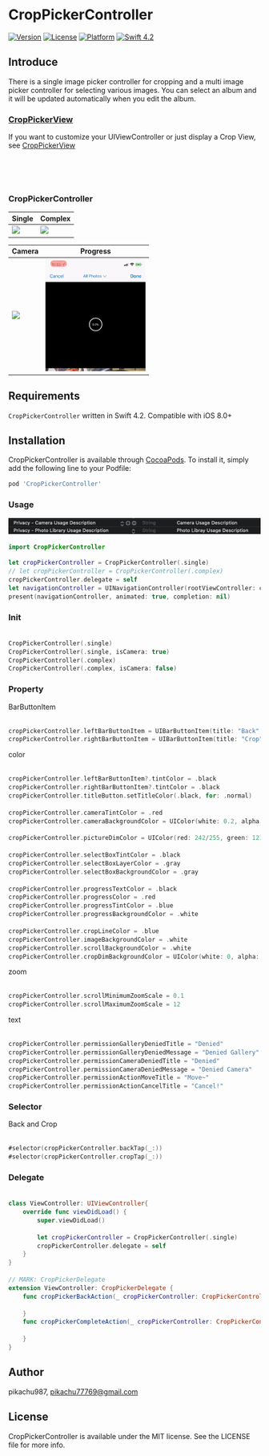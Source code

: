 # CropPickerController

[![Version](https://img.shields.io/cocoapods/v/CropPickerController.svg?style=flat)](https://cocoapods.org/pods/CropPickerController)
[![License](https://img.shields.io/cocoapods/l/CropPickerController.svg?style=flat)](https://cocoapods.org/pods/CropPickerController)
[![Platform](https://img.shields.io/cocoapods/p/CropPickerController.svg?style=flat)](https://cocoapods.org/pods/CropPickerController)
[![Swift 4.2](https://img.shields.io/badge/Swift-4.2-orange.svg?style=flat)](https://developer.apple.com/swift/)

## Introduce

There is a single image picker controller for cropping and a multi image picker controller for selecting various images. You can select an album and it will be updated automatically when you edit the album.

### [CropPickerView](https://github.com/pikachu987/CropPickerView)

If you want to customize your UIViewController or just display a Crop View, see [CropPickerView](https://github.com/pikachu987/CropPickerView)

<br/><br/><br/>

### CropPickerController

|Single|Complex|
|---|---|
|<img src='./img/1.gif' width='200px'>|<img src='./img/2.gif' width='200px'>|


|Camera|Progress|
|---|---|
|<img src='./img/3.gif' width='200px'>|<img src='./img/4.gif' width='200px' >|


## Requirements

`CropPickerController` written in Swift 4.2. Compatible with iOS 8.0+

## Installation

CropPickerController is available through [CocoaPods](https://cocoapods.org). To install
it, simply add the following line to your Podfile:

```ruby
pod 'CropPickerController'
```

### Usage

![image](./img/info.png)

```swift
import CropPickerController
```

```swift
let cropPickerController = CropPickerController(.single)
// let cropPickerController = CropPickerController(.complex)
cropPickerController.delegate = self
let navigationController = UINavigationController(rootViewController: cropPickerController)
present(navigationController, animated: true, completion: nil)
```

### Init

```Swift

CropPickerController(.single)
CropPickerController(.single, isCamera: true)
CropPickerController(.complex)
CropPickerController(.complex, isCamera: false)

```


### Property

BarButtonItem

```swift

cropPickerController.leftBarButtonItem = UIBarButtonItem(title: "Back", style: .plain, target: cropPickerController, action: #selector(cropPickerController.backTap(_:)))
cropPickerController.rightBarButtonItem = UIBarButtonItem(title: "Crop", style: .done, target: cropPickerController, action: #selector(cropPickerController.cropTap(_:)))

```

color

```swift

cropPickerController.leftBarButtonItem?.tintColor = .black
cropPickerController.rightBarButtonItem?.tintColor = .black
cropPickerController.titleButton.setTitleColor(.black, for: .normal)

cropPickerController.cameraTintColor = .red
cropPickerController.cameraBackgroundColor = UIColor(white: 0.2, alpha: 1)

cropPickerController.pictureDimColor = UIColor(red: 242/255, green: 121/255, blue: 141/255, alpha: 0.5)

cropPickerController.selectBoxTintColor = .black
cropPickerController.selectBoxLayerColor = .gray
cropPickerController.selectBoxBackgroundColor = .gray

cropPickerController.progressTextColor = .black
cropPickerController.progressColor = .red
cropPickerController.progressTintColor = .blue
cropPickerController.progressBackgroundColor = .white

cropPickerController.cropLineColor = .blue
cropPickerController.imageBackgroundColor = .white
cropPickerController.scrollBackgroundColor = .white
cropPickerController.cropDimBackgroundColor = UIColor(white: 0, alpha: 0.9)

```

zoom

```swift

cropPickerController.scrollMinimumZoomScale = 0.1
cropPickerController.scrollMaximumZoomScale = 12

```

text

```Swift

cropPickerController.permissionGalleryDeniedTitle = "Denied"
cropPickerController.permissionGalleryDeniedMessage = "Denied Gallery"
cropPickerController.permissionCameraDeniedTitle = "Denied"
cropPickerController.permissionCameraDeniedMessage = "Denied Camera"
cropPickerController.permissionActionMoveTitle = "Move~"
cropPickerController.permissionActionCancelTitle = "Cancel!"

```

### Selector

Back and Crop

```swift

#selector(cropPickerController.backTap(_:))
#selector(cropPickerController.cropTap(_:))

```

### Delegate

```swift

class ViewController: UIViewController{
    override func viewDidLoad() {
        super.viewDidLoad()

        let cropPickerController = CropPickerController(.single)
        cropPickerController.delegate = self
    }
}

// MARK: CropPickerDelegate
extension ViewController: CropPickerDelegate {
    func cropPickerBackAction(_ cropPickerController: CropPickerController) {

    }
    func cropPickerCompleteAction(_ cropPickerController: CropPickerController, images: [UIImage]?, error: Error?) {

    }
}

```

## Author

pikachu987, pikachu77769@gmail.com

## License

CropPickerController is available under the MIT license. See the LICENSE file for more info.
